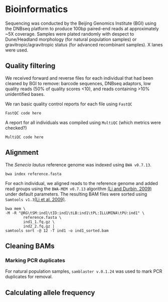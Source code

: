 # Bioinformatics
Sequencing was conducted by the Beijing Genomics Institute (BGI) using the DNBseq platform to produce 100bp paired-end reads at approximately ~5X coverage.
Samples were plated randomly with despect to Dune/Headland morphology (for  natural population samples) or gravitropic/agravitropic status (for advanced recombinant
samples). X lanes were used.

## Quality filtering
We received forward and reverse files for each individual that had been cleaned by BGI to remove: barcode sequences, DNBseq adaptors, low quality reads (50% of quality scores <10), and reads containing >10% unidentified bases. 

We ran basic quality control reports for each file using ```FastQC```

```
FastQC code here
```

A report for all individuals was compiled using ```MultiQC``` (which metrics were checked?)

```
MultiQC code here
```


## Alignment

The *Senecio lautus* reference genome was indexed using ```BWA v0.7.13```.

```
bwa index reference.fasta
```

For each individual, we aligned reads to the reference genome and added read groups using the ```BWA-MEM v0.7.13``` algorithm [(Li and Durbin, 2009)](https://pubmed.ncbi.nlm.nih.gov/19451168/) under default parameters. The resulting BAM files were sorted using ```Samtools v1.3```[(Li et al. 2009)](https://pubmed.ncbi.nlm.nih.gov/19505943/).


```
bwa mem \
-M -R "@RG\tSM:ind1\tID:ind1\tLB:ind1\tPL:ILLUMINA\tPU:ind1" \
        reference.fasta \
        ind1_1.fq.gz \
        ind2_2.fq.gz |
samtools sort -@ 12 -T ind1 -o ind1_sorted.bam 
```


## Cleaning BAMs

### Marking PCR duplicates

For natural population samples, ```samblaster v.0.1.24``` was used to mark PCR duplicates for removal.

## Calculating allele frequency

